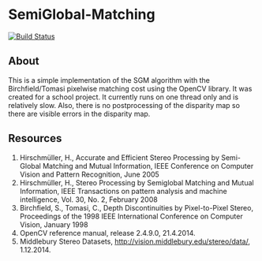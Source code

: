 SemiGlobal-Matching
===================

[![Build Status](https://travis-ci.org/reisub/SemiGlobal-Matching.svg?branch=master)](https://travis-ci.org/reisub/SemiGlobal-Matching)

About
-----

This is a simple implementation of the SGM algorithm with the Birchfield/Tomasi pixelwise matching cost using the OpenCV library. It was created for a school project. It currently runs on one thread only and is relatively slow. Also, there is no postprocessing of the disparity map so there are visible errors in the disparity map.

Resources
---------

1. Hirschmüller, H., Accurate and Efficient Stereo Processing by Semi-Global Matching and Mutual Information, IEEE Conference on Computer Vision and Pattern Recognition, June 2005
2. Hirschmüller, H., Stereo Processing by Semiglobal Matching and Mutual Information, IEEE Transactions on pattern analysis and machine intelligence, Vol. 30, No. 2, February 2008
3. Birchfield, S., Tomasi, C., Depth Discontinuities by Pixel-to-Pixel Stereo, Proceedings of the 1998 IEEE International Conference on Computer Vision, January 1998
4. OpenCV reference manual, release 2.4.9.0,  21.4.2014.
5. Middlebury Stereo Datasets, http://vision.middlebury.edu/stereo/data/, 1.12.2014.
